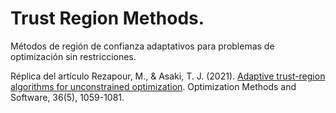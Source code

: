 # Trust Region Methods.

Métodos de región de confianza adaptativos para problemas de optimización sin restricciones. 

Réplica del artículo Rezapour, M., & Asaki, T. J. (2021). <a href="https://www.tandfonline.com/doi/abs/10.1080/10556788.2019.1698578">Adaptive trust-region algorithms for unconstrained optimization</a>. Optimization Methods and Software, 36(5), 1059-1081.

